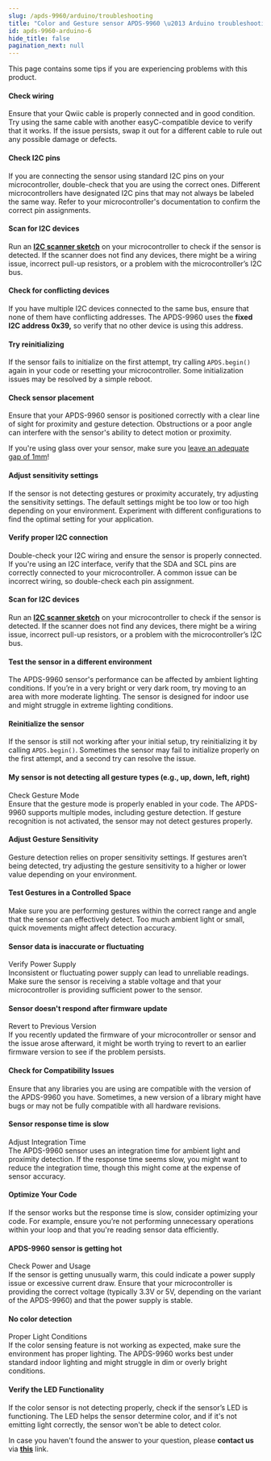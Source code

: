 ```yaml
---
slug: /apds-9960/arduino/troubleshooting
title: "Color and Gesture sensor APDS-9960 \u2013 Arduino troubleshooting"
id: apds-9960-arduino-6
hide_title: false
pagination_next: null
---
```

This page contains some tips if you are experiencing problems with this product.

<ExpandableSection title="My sensor won't initialize!">

#### Check wiring
Ensure that your Qwiic cable is properly connected and in good condition. Try using the same cable with another easyC-compatible device to verify that it works. If the issue persists, swap it out for a different cable to rule out any possible damage or defects.

#### Check I2C pins
If you are connecting the sensor using standard I2C pins on your microcontroller, double-check that you are using the correct ones. Different microcontrollers have designated I2C pins that may not always be labeled the same way. Refer to your microcontroller's documentation to confirm the correct pin assignments.

#### Scan for I2C devices
Run an [**I2C scanner sketch**](https://github.com/SolderedElectronics/Soldered-Hacky-Codes/tree/main/I2C_Scanner) on your microcontroller to check if the sensor is detected. If the scanner does not find any devices, there might be a wiring issue, incorrect pull-up resistors, or a problem with the microcontroller’s I2C bus.

#### Check for conflicting devices
If you have multiple I2C devices connected to the same bus, ensure that none of them have conflicting addresses. The APDS-9960 uses the **fixed I2C address 0x39,** so verify that no other device is using this address.

#### Try reinitializing
If the sensor fails to initialize on the first attempt, try calling `APDS.begin()` again in your code or resetting your microcontroller. Some initialization issues may be resolved by a simple reboot.

</ExpandableSection>

<ExpandableSection title="My sensor is not detecting properly!">

#### Check sensor placement
Ensure that your APDS-9960 sensor is positioned correctly with a clear line of sight for proximity and gesture detection. Obstructions or a poor angle can interfere with the sensor's ability to detect motion or proximity.

<InfoBox> If you're using glass over your sensor, make sure you [leave an adequate gap of 1mm](/apds-9960/hardware#window-air-gap/)! </InfoBox>

#### Adjust sensitivity settings
If the sensor is not detecting gestures or proximity accurately, try adjusting the sensitivity settings. The default settings might be too low or too high depending on your environment. Experiment with different configurations to find the optimal setting for your application.

#### Verify proper I2C connection
Double-check your I2C wiring and ensure the sensor is properly connected. If you're using an I2C interface, verify that the SDA and SCL pins are correctly connected to your microcontroller. A common issue can be incorrect wiring, so double-check each pin assignment.

#### Scan for I2C devices
Run an [**I2C scanner sketch**](https://github.com/SolderedElectronics/Soldered-Hacky-Codes/tree/main/I2C_Scanner) on your microcontroller to check if the sensor is detected. If the scanner does not find any devices, there might be a wiring issue, incorrect pull-up resistors, or a problem with the microcontroller’s I2C bus.

#### Test the sensor in a different environment
The APDS-9960 sensor's performance can be affected by ambient lighting conditions. If you’re in a very bright or very dark room, try moving to an area with more moderate lighting. The sensor is designed for indoor use and might struggle in extreme lighting conditions.

#### Reinitialize the sensor
If the sensor is still not working after your initial setup, try reinitializing it by calling `APDS.begin()`. Sometimes the sensor may fail to initialize properly on the first attempt, and a second try can resolve the issue.

</ExpandableSection>

<ExpandableSection title="Other common issues">

#### My sensor is not detecting all gesture types (e.g., up, down, left, right)
Check Gesture Mode  
Ensure that the gesture mode is properly enabled in your code. The APDS-9960 supports multiple modes, including gesture detection. If gesture recognition is not activated, the sensor may not detect gestures properly.

#### Adjust Gesture Sensitivity
Gesture detection relies on proper sensitivity settings. If gestures aren’t being detected, try adjusting the gesture sensitivity to a higher or lower value depending on your environment.

#### Test Gestures in a Controlled Space
Make sure you are performing gestures within the correct range and angle that the sensor can effectively detect. Too much ambient light or small, quick movements might affect detection accuracy.

#### Sensor data is inaccurate or fluctuating
Verify Power Supply  
Inconsistent or fluctuating power supply can lead to unreliable readings. Make sure the sensor is receiving a stable voltage and that your microcontroller is providing sufficient power to the sensor.

#### Sensor doesn't respond after firmware update
Revert to Previous Version  
If you recently updated the firmware of your microcontroller or sensor and the issue arose afterward, it might be worth trying to revert to an earlier firmware version to see if the problem persists.

#### Check for Compatibility Issues
Ensure that any libraries you are using are compatible with the version of the APDS-9960 you have. Sometimes, a new version of a library might have bugs or may not be fully compatible with all hardware revisions.

#### Sensor response time is slow
Adjust Integration Time  
The APDS-9960 sensor uses an integration time for ambient light and proximity detection. If the response time seems slow, you might want to reduce the integration time, though this might come at the expense of sensor accuracy.

#### Optimize Your Code
If the sensor works but the response time is slow, consider optimizing your code. For example, ensure you’re not performing unnecessary operations within your loop and that you're reading sensor data efficiently.

#### APDS-9960 sensor is getting hot
Check Power and Usage  
If the sensor is getting unusually warm, this could indicate a power supply issue or excessive current draw. Ensure that your microcontroller is providing the correct voltage (typically 3.3V or 5V, depending on the variant of the APDS-9960) and that the power supply is stable.

#### No color detection
Proper Light Conditions  
If the color sensing feature is not working as expected, make sure the environment has proper lighting. The APDS-9960 works best under standard indoor lighting and might struggle in dim or overly bright conditions.

#### Verify the LED Functionality
If the color sensor is not detecting properly, check if the sensor’s LED is functioning. The LED helps the sensor determine color, and if it's not emitting light correctly, the sensor won't be able to detect color.

</ExpandableSection>

<InfoBox>In case you haven't found the answer to your question, please **contact us** via [**this**](https://soldered.com/contact/) link.</InfoBox>